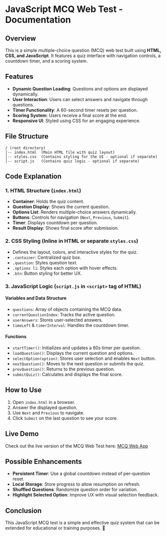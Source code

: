 # JavaScript MCQ Web Test - Documentation

## Overview
This is a simple multiple-choice question (MCQ) web test built using **HTML, CSS, and JavaScript**. It features a quiz interface with navigation controls, a countdown timer, and a scoring system.

## Features
- **Dynamic Question Loading**: Questions and options are displayed dynamically.
- **User Interaction**: Users can select answers and navigate through questions.
- **Timer Functionality**: A 60-second timer resets per question.
- **Scoring System**: Users receive a final score at the end.
- **Responsive UI**: Styled using CSS for an engaging experience.

## File Structure
```
/ (root directory)
│-- index.html  (Main HTML file with quiz layout)
│-- styles.css  (Contains styling for the UI - optional if separate)
│-- script.js   (Contains quiz logic - optional if separate)
```

## Code Explanation

### 1. **HTML Structure** (`index.html`)
- **Container**: Holds the quiz content.
- **Question Display**: Shows the current question.
- **Options List**: Renders multiple-choice answers dynamically.
- **Buttons**: Controls for navigation (`Next`, `Previous`, `Submit`).
- **Timer**: Displays countdown per question.
- **Result Display**: Shows final score after submission.

### 2. **CSS Styling** (Inline in HTML or separate `styles.css`)
- Defines the layout, colors, and interactive styles for the quiz.
- `.container`: Centralized quiz box.
- `.question`: Styles question text.
- `.options li`: Styles each option with hover effects.
- `.btn`: Button styling for better UX.

### 3. **JavaScript Logic** (`script.js` in `<script>` tag of HTML)

#### **Variables and Data Structure**
- `questions`: Array of objects containing the MCQ data.
- `currentQuestionIndex`: Tracks the active question.
- `userAnswers`: Stores user-selected answers.
- `timeLeft` & `timerInterval`: Handles the countdown timer.

#### **Functions**

- `startTimer()`: Initializes and updates a 60s timer per question.
- `loadQuestion()`: Displays the current question and options.
- `selectOption(option)`: Stores user selection and enables `Next` button.
- `nextQuestion()`: Moves to the next question or submits the quiz.
- `prevQuestion()`: Returns to the previous question.
- `submitQuiz()`: Calculates and displays the final score.

## How to Use
1. Open `index.html` in a browser.
2. Answer the displayed question.
3. Use `Next` and `Previous` to navigate.
4. Click `Submit` on the last question to see your score.

## Live Demo
Check out the live version of the MCQ Web Test here: [MCQ Web App](https://mcq-web-app-phi.vercel.app/)

## Possible Enhancements
- **Persistent Timer**: Use a global countdown instead of per-question reset.
- **Local Storage**: Store progress to allow resumption on refresh.
- **Shuffled Questions**: Randomize question order for variation.
- **Highlight Selected Option**: Improve UX with visual selection feedback.

## Conclusion
This JavaScript MCQ test is a simple and effective quiz system that can be extended for educational or training purposes. 🚀

